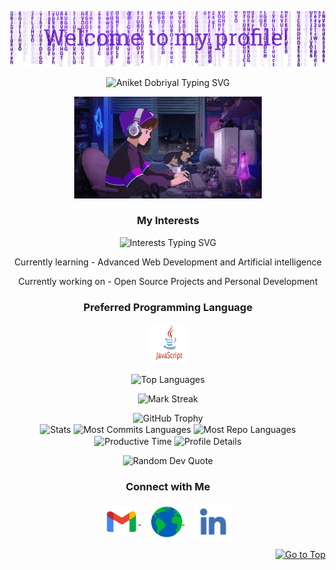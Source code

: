  <p align="center">
  <img src="assets/header.png" alt="Header Image"/>
</p>

<p align="center">
   <img src="https://readme-typing-svg.demolab.com?font=Roboto+Slab&color=%237E3ACE&size=35&center=true&vCenter=true&width=450&duration=1500&pause=1000&lines=Aniket+Dobriyal;Web+Developer" width="auto" height="35" alt="Aniket Dobriyal Typing SVG"/>
</p>

<p align="center">
  <img alt="Coding GIF" width="300" height="auto" src="assets/coding.gif"/>
</p>

<h3 align="center">My Interests</h3>
<p align="center">
   <img src="https://readme-typing-svg.demolab.com?font=Roboto+Slab&color=%237E3ACE&size=35&center=true&vCenter=true&width=450&duration=1500&pause=1000&lines=Web+Development;Android+Development;Applications+Development;" width="auto" height="35" alt="Interests Typing SVG"/>
</p>

<p align="center">Currently learning - Advanced Web Development and Artificial intelligence</p>
<p align="center">Currently working on - Open Source Projects and Personal Development</p>

<h3 align="center">Preferred Programming Language</h3>
<p align="center">
  <a href="https://github.com/aniketdobriyal/Python_Programming.git" target="_blank">
    <img align="center" src="assets/R.png" alt="Python" height="65" width="65" />
  </a>
</p>

<p align="center">
  <img align="center" src="https://github-readme-stats.vercel.app/api/top-langs?username=aniketdobriyal&hide_border=true&layout=compact&theme=transparent&langs_count=10&v=1" alt="Top Languages"/>
</p>

<p align="center">
  <img alt="Mark Streak" src="https://github-readme-streak-stats.herokuapp.com/?user=aniketdobriyal&hide_border=true&theme=transparent" /> 
</p>

<!-- Trophy -->
<div align="center">
  <img src="https://github-profile-trophy.vercel.app/?username=aniketdobriyal&no-bg=true&no-frame=true&row=2&column=3" alt="GitHub Trophy"/>
</div>

<div align="center">
  <img align="center" src="http://github-profile-summary-cards.vercel.app/api/cards/stats?username=aniketdobriyal&theme=transparent" height="180em" alt="Stats"/>
  <img align="center" src="http://github-profile-summary-cards.vercel.app/api/cards/most-commit-language?username=aniketdobriyal&theme=transparent&exclude=html,CSS,Jupyter%20Notebook" height="180em" alt="Most Commits Languages"/>
  <img align="center" src="http://github-profile-summary-cards.vercel.app/api/cards/repos-per-language?username=aniketdobriyal&theme=transparent&exclude=html,CSS,Jupyter%20Notebook" height="180em" alt="Most Repo Languages"/>
  <img align="center" src="http://github-profile-summary-cards.vercel.app/api/cards/productive-time?username=aniketdobriyal&theme=transparent&utcOffset=5.30" height="180em" alt="Productive Time"/>
  <img align="center" src="http://github-profile-summary-cards.vercel.app/api/cards/profile-details?username=aniketdobriyal&theme=transparent" height="180em" alt="Profile Details"/>
</div>

<p align="center">
  <img src="https://quotes-github-readme.vercel.app/api?type=horizontal&theme=transparent" alt="Random Dev Quote"/>
</p>


<h3 align="center">Connect with Me</h3>
<p align="center">
  <a href="mailto:aniketdobriyal325@gmail.com" target="_blank">
    <img align="center" src="assets/gmail.png" alt="Email" height="50" width="55" />
  </a>
  &nbsp;&nbsp;&nbsp;
  <a href="https://zynthara.in" target="_blank">
    <img align="center" src="assets/web.png" alt="Website" height="50" width="50" />
  </a>
  &nbsp;&nbsp;&nbsp;
  <a href="https://linkedin.com/in/aniket-dobriyal-2d2/" target="_blank">
    <img align="center" src="assets/linkedin.png" alt="LinkedIn" height="60" width="60" />
  </a>
</p>

<p align="right"><a href="#top"><img src="https://img.shields.io/static/v1?label&message=Go+to+Top&color=0b6ab3&style=flat&logo" alt="Go to Top" /></a></p>
